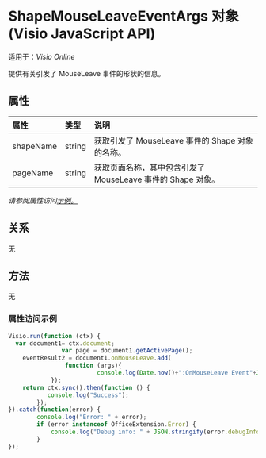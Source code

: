 # <a name="shapemouseleaveeventargs-object-javascript-api-for-visio"></a>ShapeMouseLeaveEventArgs 对象 (Visio JavaScript API)

适用于：_Visio Online_

提供有关引发了 MouseLeave 事件的形状的信息。

## <a name="properties"></a>属性

| 属性       | 类型    |说明
|:---------------|:--------|:----------|
|shapeName|string|获取引发了 MouseLeave 事件的 Shape 对象的名称。|
|pageName|string|获取页面名称，其中包含引发了 MouseLeave 事件的 Shape 对象。|

_请参阅属性访问[示例。](#property-access-examples)_

## <a name="relationships"></a>关系
无

## <a name="methods"></a>方法
无

### <a name="property-access-examples"></a>属性访问示例
```js
Visio.run(function (ctx) { 
  var document1= ctx.document;
               var page = document1.getActivePage();
    eventResult2 = document1.onMouseLeave.add(
                function (args){            
                         console.log(Date.now()+":OnMouseLeave Event"+JSON.stringify(args));
            });
    return ctx.sync().then(function () {
           console.log("Success");
        });
}).catch(function(error) {
        console.log("Error: " + error);
        if (error instanceof OfficeExtension.Error) {
            console.log("Debug info: " + JSON.stringify(error.debugInfo));
        }
});
```